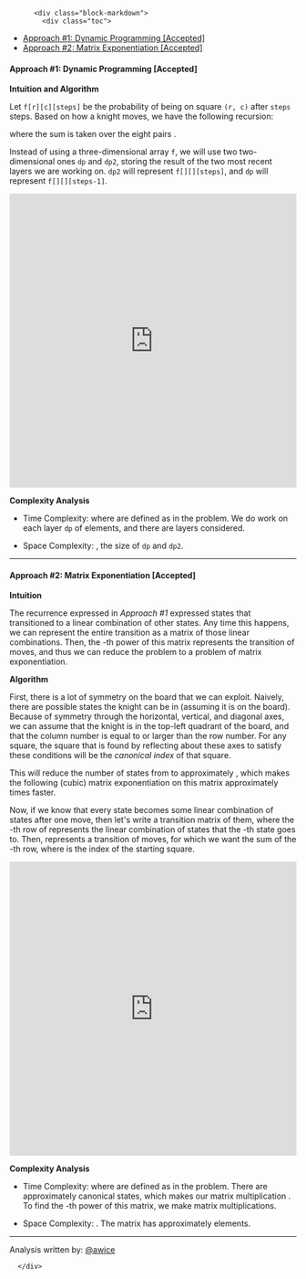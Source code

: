 <div class="article-body">
        
          <div class="block-markdown">
            <div class="toc">
<ul>
<li><a href="#approach-1-dynamic-programming-accepted">Approach #1: Dynamic Programming [Accepted]</a></li>
<li><a href="#approach-2-matrix-exponentiation-accepted">Approach #2: Matrix Exponentiation [Accepted]</a></li>
</ul>
</div>
<h4 id="approach-1-dynamic-programming-accepted">Approach #1: Dynamic Programming [Accepted]</h4>
<p><strong>Intuition and Algorithm</strong></p>
<p>Let <code>f[r][c][steps]</code> be the probability of being on square <code>(r, c)</code> after <code>steps</code> steps.  Based on how a knight moves, we have the following recursion:</p>
<p>
<script type="math/tex; mode=display">f[r][c][steps] = \sum_{dr, dc} f[r+dr][c+dc][steps-1] / 8.0</script>
</p>
<p>where the sum is taken over the eight <script type="math/tex; mode=display">(dr, dc)</script> pairs <script type="math/tex; mode=display">(2, 1),</script>
<script type="math/tex; mode=display">(2, -1),</script>
<script type="math/tex; mode=display">(-2, 1),</script>
<script type="math/tex; mode=display">(-2, -1),</script>
<script type="math/tex; mode=display">(1, 2),</script>
<script type="math/tex; mode=display">(1, -2),</script>
<script type="math/tex; mode=display">(-1, 2),</script>
<script type="math/tex; mode=display">(-1, -2)</script>.</p>
<p>Instead of using a three-dimensional array <code>f</code>, we will use two two-dimensional ones <code>dp</code> and <code>dp2</code>, storing the result of the two most recent layers we are working on.  <code>dp2</code> will represent <code>f[][][steps]</code>, and <code>dp</code> will represent <code>f[][][steps-1]</code>.</p>
<iframe src="https://leetcode.com/playground/VTNPLt6H/shared" frameborder="0" name="VTNPLt6H" width="100%" height="515"></iframe>

<p><strong>Complexity Analysis</strong></p>
<ul>
<li>
<p>Time Complexity: <script type="math/tex; mode=display">O(N^2 K)</script> where <script type="math/tex; mode=display">N, K</script> are defined as in the problem.  We do <script type="math/tex; mode=display">O(1)</script> work on each layer <code>dp</code> of <script type="math/tex; mode=display">N^2</script> elements, and there are <script type="math/tex; mode=display">K</script> layers considered.</p>
</li>
<li>
<p>Space Complexity: <script type="math/tex; mode=display">O(N^2)</script>, the size of <code>dp</code> and <code>dp2</code>.</p>
</li>
</ul>
<hr>
<h4 id="approach-2-matrix-exponentiation-accepted">Approach #2: Matrix Exponentiation [Accepted]</h4>
<p><strong>Intuition</strong></p>
<p>The recurrence expressed in <em>Approach #1</em> expressed states that transitioned to a linear combination of other states.  Any time this happens, we can represent the entire transition as a matrix of those linear combinations.  Then, the <script type="math/tex; mode=display">n</script>-th power of this matrix represents the transition of <script type="math/tex; mode=display">n</script> moves, and thus we can reduce the problem to a problem of matrix exponentiation.</p>
<p><strong>Algorithm</strong></p>
<p>First, there is a lot of symmetry on the board that we can exploit.  Naively, there are <script type="math/tex; mode=display">N^2</script> possible states the knight can be in (assuming it is on the board).  Because of symmetry through the horizontal, vertical, and diagonal axes, we can assume that the knight is in the top-left quadrant of the board, and that the column number is equal to or larger than the row number.  For any square, the square that is found by reflecting about these axes to satisfy these conditions will be the <em>canonical index</em> of that square.</p>
<p>This will reduce the number of states from <script type="math/tex; mode=display">N^2</script> to approximately <script type="math/tex; mode=display">\frac{N^2}{8}</script>, which makes the following (cubic) matrix exponentiation on this <script type="math/tex; mode=display">O(\frac{N^2}{8}) \times O(\frac{N^2}{8})</script> matrix approximately <script type="math/tex; mode=display">8^3</script> times faster.</p>
<p>Now, if we know that every state becomes some linear combination of states after one move, then let's write a transition matrix <script type="math/tex; mode=display">\mathcal{T}</script> of them, where the <script type="math/tex; mode=display">i</script>-th row of <script type="math/tex; mode=display">\mathcal{T}</script> represents the linear combination of states that the <script type="math/tex; mode=display">i</script>-th state goes to.  Then, <script type="math/tex; mode=display">\mathcal{T}^n</script> represents a transition of <script type="math/tex; mode=display">n</script> moves, for which we want the sum of the <script type="math/tex; mode=display">i</script>-th row, where <script type="math/tex; mode=display">i</script> is the index of the starting square.</p>
<iframe src="https://leetcode.com/playground/ARu5yUUd/shared" frameborder="0" name="ARu5yUUd" width="100%" height="515"></iframe>

<p><strong>Complexity Analysis</strong></p>
<ul>
<li>
<p>Time Complexity: <script type="math/tex; mode=display">O(N^6 \log(K))</script> where <script type="math/tex; mode=display">N, K</script> are defined as in the problem.  There are approximately <script type="math/tex; mode=display">\frac{N^2}{8}</script> canonical states, which makes our matrix multiplication <script type="math/tex; mode=display">O(N^6)</script>.  To find the <script type="math/tex; mode=display">K</script>-th power of this matrix, we make <script type="math/tex; mode=display">O(\log(K))</script> matrix multiplications.</p>
</li>
<li>
<p>Space Complexity: <script type="math/tex; mode=display">O(N^4)</script>.  The matrix has approximately <script type="math/tex; mode=display">\frac{N^4}{64}</script> elements.</p>
</li>
</ul>
<hr>
<p>Analysis written by: <a href="https://leetcode.com/awice">@awice</a></p>
          </div>
        
      </div>